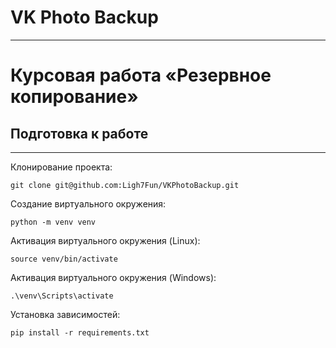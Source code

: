 # VK Photo Backup
-----------------
# Курсовая работа «Резервное копирование»

## Подготовка к работе
---

Клонирование проекта:
```
git clone git@github.com:Ligh7Fun/VKPhotoBackup.git
```

Создание виртуального окружения:
```
python -m venv venv
```

Активация виртуального окружения (Linux):
```
source venv/bin/activate
```

Активация виртуального окружения (Windows):
```
.\venv\Scripts\activate
```

Установка зависимостей:
```
pip install -r requirements.txt
```
